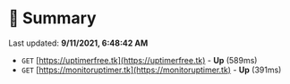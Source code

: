 # 📖 Summary
Last updated: **9/11/2021, 6:48:42 AM**

- `GET` [https://uptimerfree.tk](https://uptimerfree.tk) - **Up** (589ms)
- `GET` [https://monitoruptimer.tk](https://monitoruptimer.tk) - **Up** (391ms)
